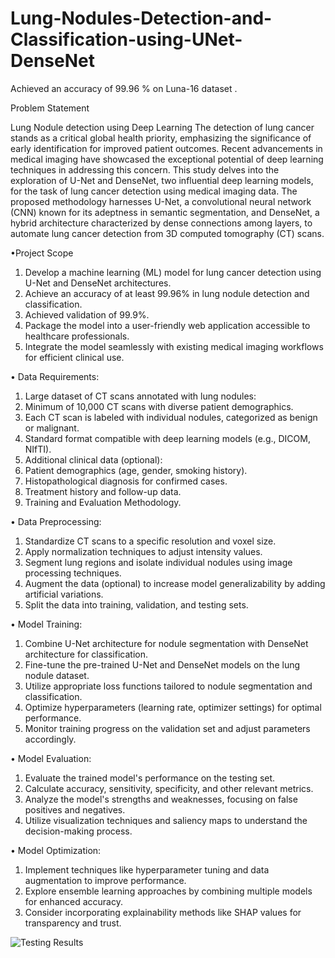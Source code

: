 # Lung-Nodules-Detection-and-Classification-using-UNet-DenseNet

Achieved an accuracy of 99.96 % on Luna-16 dataset .

Problem Statement

 Lung Nodule detection using Deep Learning
The detection of lung cancer stands as a critical global health priority, emphasizing the significance of early identification for improved patient outcomes. Recent advancements in medical imaging have showcased the exceptional potential of deep learning techniques in addressing this concern. This study delves into the exploration of U-Net and DenseNet, two influential deep learning models, for the task of lung cancer detection using medical imaging data. The proposed methodology harnesses U-Net, a convolutional neural network (CNN) known for its adeptness in semantic segmentation, and DenseNet, a hybrid architecture characterized by dense connections among layers, to automate lung cancer detection from 3D computed tomography (CT) scans.

•Project Scope
1.	Develop a machine learning (ML) model for lung cancer detection using U-Net and DenseNet architectures.
2.	Achieve an accuracy of at least 99.96% in lung nodule detection and classification.
3.  Achieved validation of 99.9%. 
5.	Package the model into a user-friendly web application accessible to healthcare professionals.
6.	Integrate the model seamlessly with existing medical imaging workflows for efficient clinical use.


•	Data Requirements:
1.	Large dataset of CT scans annotated with lung nodules:
2.	Minimum of 10,000 CT scans with diverse patient demographics.
3.	Each CT scan is labeled with individual nodules, categorized as benign or malignant.
4.	Standard format compatible with deep learning models (e.g., DICOM, NIfTI).
5.	Additional clinical data (optional):
6.	Patient demographics (age, gender, smoking history).
7.	Histopathological diagnosis for confirmed cases.
8.	Treatment history and follow-up data.
9.	Training and Evaluation Methodology.

•	Data Preprocessing:

1.	Standardize CT scans to a specific resolution and voxel size.
2.	Apply normalization techniques to adjust intensity values.
3.	Segment lung regions and isolate individual nodules using image processing techniques.
4.	Augment the data (optional) to increase model generalizability by adding artificial variations.
5.	Split the data into training, validation, and testing sets.


•	 Model Training:

1.	Combine U-Net architecture for nodule segmentation with DenseNet architecture for classification.
2.	Fine-tune the pre-trained U-Net and DenseNet models on the lung nodule dataset.
3.	Utilize appropriate loss functions tailored to nodule segmentation and classification.
4.	Optimize hyperparameters (learning rate, optimizer settings) for optimal performance.
5.	Monitor training progress on the validation set and adjust parameters accordingly.



•	Model Evaluation:

1.	Evaluate the trained model's performance on the testing set.
2.	Calculate accuracy, sensitivity, specificity, and other relevant metrics.
3.	Analyze the model's strengths and weaknesses, focusing on false positives and negatives.
4.	Utilize visualization techniques and saliency maps to understand the decision-making process.


•	Model Optimization:

1.	Implement techniques like hyperparameter tuning and data augmentation to improve performance.
2.	Explore ensemble learning approaches by combining multiple models for enhanced accuracy.
3.	Consider incorporating explainability methods like SHAP values for transparency and trust.

![Testing Results](https://github.com/abhikrm0102/Lung-Nodules-Detection-and-Classification-using-UNet-DenseNet/assets/153391038/4fb45f12-7f7d-479e-8f96-cd2c0b1c7c58)

